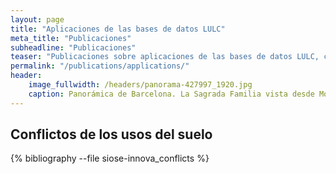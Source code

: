 ```yaml
---
layout: page
title: "Aplicaciones de las bases de datos LULC"
meta_title: "Publicaciones"
subheadline: "Publicaciones"
teaser: "Publicaciones sobre aplicaciones de las bases de datos LULC, clasificadas según algunas de las principales líneas de investigación encontradas en las revistas científicas."
permalink: "/publications/applications/"
header:
    image_fullwidth: /headers/panorama-427997_1920.jpg
    caption: Panorámica de Barcelona. La Sagrada Familia vista desde Montjuic
---
```


## Conflictos de los usos del suelo

{% bibliography --file siose-innova_conflicts %}


